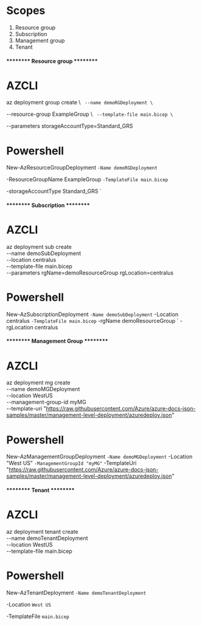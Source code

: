 # Scopes

1) Resource group
2) Subscription
3) Management group
4) Tenant

#### ******** Resource group ********

# AZCLI
az deployment group create \ `
  --name demoRGDeployment \` 
 
 --resource-group ExampleGroup \ `
  --template-file main.bicep \`
 
 --parameters storageAccountType=Standard_GRS

# Powershell
New-AzResourceGroupDeployment `
  -Name demoRGDeployment `
 
 -ResourceGroupName ExampleGroup `
  -TemplateFile main.bicep `
 
 -storageAccountType Standard_GRS `

#### ******** Subscription ********

# AZCLI
az deployment sub create \
  --name demoSubDeployment \
  --location centralus \
  --template-file main.bicep \
  --parameters rgName=demoResourceGroup rgLocation=centralus

# Powershell
New-AzSubscriptionDeployment `
  -Name demoSubDeployment `
  -Location centralus `
  -TemplateFile main.bicep `
  -rgName demoResourceGroup `
  -rgLocation centralus

#### ******** Management Group ********

# AZCLI
az deployment mg create \
  --name demoMGDeployment \
  --location WestUS \
  --management-group-id myMG \
  --template-uri "https://raw.githubusercontent.com/Azure/azure-docs-json-samples/master/management-level-deployment/azuredeploy.json"

# Powershell
New-AzManagementGroupDeployment `
  -Name demoMGDeployment `
  -Location "West US" `
  -ManagementGroupId "myMG" `
  -TemplateUri "https://raw.githubusercontent.com/Azure/azure-docs-json-samples/master/management-level-deployment/azuredeploy.json"


#### ******** Tenant ********

# AZCLI
az deployment tenant create \
  --name demoTenantDeployment \
  --location WestUS \
  --template-file main.bicep

# Powershell
New-AzTenantDeployment `
  -Name demoTenantDeployment `
  
  -Location `West US`
  
  -TemplateFile `main.bicep`
